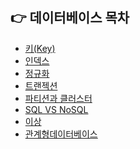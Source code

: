 ## 👉 데이터베이스 목차

- [키(Key)]()
- [인덱스]()
- [정규화]()
- [트랜젝션](https://github.com/corrvax/ComputerScienceStudy/blob/main/DB/%ED%8A%B8%EB%9E%9C%EC%9E%AD%EC%85%98.md)
- [파티션과 클러스터](https://github.com/corrvax/ComputerScienceStudy/blob/main/DB/partition.md)
- [SQL VS NoSQL]()
- [이상]()
- [관계형데이터베이스]()
